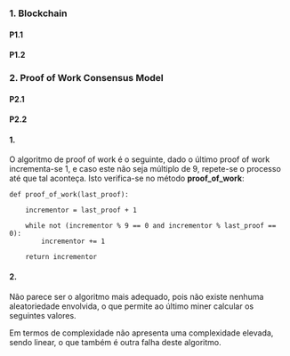### 1. Blockchain

#### P1.1



#### P1.2



### 2. Proof of Work Consensus Model

#### P2.1



#### P2.2

#### 1.
    
O algoritmo de proof of work é o seguinte, dado o último proof of work incrementa-se 1, e caso este não seja múltiplo de 9, repete-se o processo até que tal aconteça.
Isto verifica-se no método **proof_of_work**:
    
    def proof_of_work(last_proof):
        
        incrementor = last_proof + 1
        
        while not (incrementor % 9 == 0 and incrementor % last_proof == 0):
            incrementor += 1
        
        return incrementor


#### 2.

Não parece ser o algoritmo mais adequado, pois não existe nenhuma aleatoriedade envolvida, o que permite ao último miner calcular os seguintes valores.

Em termos de complexidade não apresenta uma complexidade elevada, sendo linear, o que também é outra falha deste algoritmo.